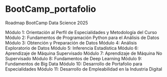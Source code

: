 # BootCamp_portafolio
Roadmap BootCamp Data Science  2025

Módulo 1: Orientación al Perfil de Especialidades y Metodología del Curso
Módulo 2: Fundamentos de Programación Python para el Análisis de Datos
Módulo 3: Obtención y Preparación de Datos
Módulo 4: Análisis Exploratorio de Datos
Módulo 5: Inferencia Estadística
Módulo 6: Aprendizaje de Máquina Supervisado
Módulo 7: Aprendizaje de Máquina No Supervisado
Módulo 8: Fundamentos de Deep Learning
Módulo 9: Fundamentos de Big Data
Módulo 10: Desarrollo de Portafolio para Especialidades
Módulo 11: Desarrollo de Empleabilidad en la Industria Digital
